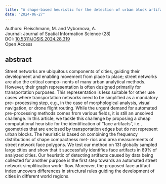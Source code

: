 ```yaml
---
title: "A shape-based heuristic for the detection of urban block artifacts in street networks"
date: "2024-06-27"
---
```


<span class="pygment">Authors:</span> Fleischmann, M. and Vybornova, A.<br>
<span class="pygment">Journal:</span> Journal of Spatial Information Science (28)<br>
<span class="pygment">DOI:</span> [10.5311/JOSIS.2024.28.319](https://doi.org/10.5311/JOSIS.2024.28.319)<br>
<span class="pygment">Open Access</span>

## abstract

Street networks are ubiquitous components of cities, guiding their development and enabling movement from place to place; street networks are also the critical compo- nents of many urban analytical methods. However, their graph representation is often designed primarily for transportation purposes. This representation is less suitable for other use cases where transportation networks need to be simplified as a mandatory pre- processing step, e.g., in the case of morphological analysis, visual navigation, or drone flight routing. While the urgent demand for automated pre-processing methods comes from various fields, it is still an unsolved challenge. In this article, we tackle this challenge by proposing a cheap computational heuristic for the identification of “face artifacts”, i.e., geometries that are enclosed by transportation edges but do not represent urban blocks. The heuristic is based on combining the frequency distributions of shape compactness met- rics and area measurements of street network face polygons. We test our method on 131 globally sampled large cities and show that it successfully identifies face artifacts in 89% of analyzed cities. Our heuristic of detecting artifacts caused by data being collected for another purpose is the first step towards an automated street network simplification work- flow. Moreover, the proposed face artifact index uncovers differences in structural rules guiding the development of cities in different world regions.
